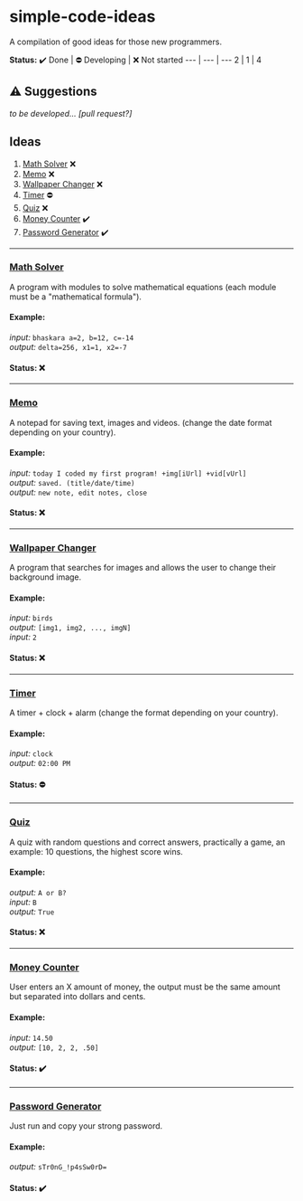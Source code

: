 # simple-code-ideas
A compilation of good ideas for those new programmers.

**Status:**
:heavy_check_mark: Done | :no_entry: Developing | :x: Not started
--- | --- | ---
2 | 1 | 4
## :warning: Suggestions
_to be developed... [pull request?]_
## Ideas
1. [Math Solver](#math-solver) :x:
2. [Memo](#memo) :x:
3. [Wallpaper Changer](#wallpaper-changer) :x:
4. [Timer](#timer) :no_entry:
5. [Quiz](#quiz) :x:
6. [Money Counter](#money-counter) :heavy_check_mark:
7. [Password Generator](#password-generator) :heavy_check_mark:
---
### [Math Solver](https://github.com/dudushy/simple-code-ideas/tree/math-solver)
A program with modules to solve mathematical equations (each module must be a "mathematical formula").
#### Example:
_input:_ `bhaskara a=2, b=12, c=-14`\
_output:_ `delta=256, x1=1, x2=-7`

#### Status: :x:

---
### [Memo](https://github.com/dudushy/simple-code-ideas/tree/memo)
A notepad for saving text, images and videos. (change the date format depending on your country).
#### Example:
_input:_ `today I coded my first program! +img[iUrl] +vid[vUrl]`\
_output:_ `saved. (title/date/time)`\
_output:_ `new note, edit notes, close`
#### Status: :x:

---
### [Wallpaper Changer](https://github.com/dudushy/simple-code-ideas/tree/wallpaper-changer)
A program that searches for images and allows the user to change their background image.
#### Example:
_input:_ `birds`\
_output:_ `[img1, img2, ..., imgN]`\
_input:_ `2`
#### Status: :x:

---
### [Timer](https://github.com/dudushy/simple-code-ideas/tree/timer)
A timer + clock + alarm (change the format depending on your country).
#### Example:
_input:_ `clock`\
_output:_ `02:00 PM`
#### Status: :no_entry:

---
### [Quiz](https://github.com/dudushy/simple-code-ideas/tree/quiz)
A quiz with random questions and correct answers, practically a game, an example: 10 questions, the highest score wins.
#### Example:
_output:_ `A or B?`\
_input:_ `B`\
_output:_ `True`
#### Status: :x:

---
### [Money Counter](https://github.com/dudushy/simple-code-ideas/tree/money-counter)
User enters an X amount of money, the output must be the same amount but separated into dollars and cents.
#### Example:
_input:_ `14.50`\
_output:_ `[10, 2, 2, .50]`
#### Status: :heavy_check_mark:

---
### [Password Generator](https://github.com/dudushy/simple-code-ideas/tree/password-generator)
Just run and copy your strong password.
#### Example:
_output:_ `sTr0nG_!p4sSw0rD=`
#### Status: :heavy_check_mark: